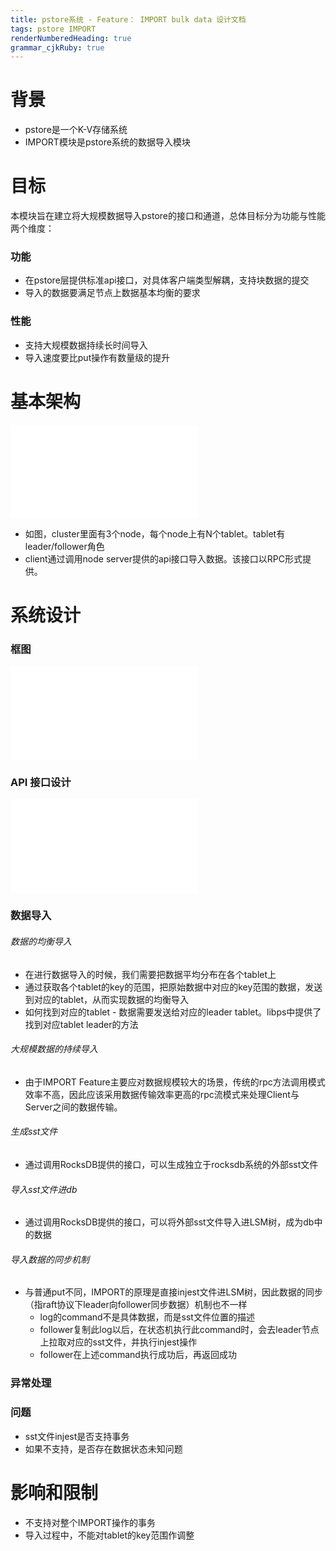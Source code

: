 ```yaml
---
title: pstore系统 - Feature： IMPORT bulk data 设计文档
tags: pstore IMPORT
renderNumberedHeading: true
grammar_cjkRuby: true
---
```

# 背景
- pstore是一个K-V存储系统
- IMPORT模块是pstore系统的数据导入模块
# 目标
本模块旨在建立将大规模数据导入pstore的接口和通道，总体目标分为功能与性能两个维度：
### 功能
- 在pstore层提供标准api接口，对具体客户端类型解耦，支持块数据的提交
- 导入的数据要满足节点上数据基本均衡的要求
### 性能
- 支持大规模数据持续长时间导入
- 导入速度要比put操作有数量级的提升
# 基本架构

![基本架构](./attachments/1612839742194.drawio.html)

- 如图，cluster里面有3个node，每个node上有N个tablet。tablet有leader/follower角色
- client通过调用node server提供的api接口导入数据。该接口以RPC形式提供。

# 系统设计
### 框图

![功能层次图](./attachments/1612860096787.drawio.html)

### API 接口设计

![绘图](./attachments/1612929222347.drawio.html)

### 数据导入
###### 数据的均衡导入
- 在进行数据导入的时候，我们需要把数据平均分布在各个tablet上
- 通过获取各个tablet的key的范围，把原始数据中对应的key范围的数据，发送到对应的tablet，从而实现数据的均衡导入
- 如何找到对应的tablet - 数据需要发送给对应的leader tablet。libps中提供了找到对应tablet leader的方法

###### 大规模数据的持续导入
- 由于IMPORT Feature主要应对数据规模较大的场景，传统的rpc方法调用模式效率不高，因此应该采用数据传输效率更高的rpc流模式来处理Client与Server之间的数据传输。

###### 生成sst文件
- 通过调用RocksDB提供的接口，可以生成独立于rocksdb系统的外部sst文件

###### 导入sst文件进db
- 通过调用RocksDB提供的接口，可以将外部sst文件导入进LSM树，成为db中的数据
  
###### 导入数据的同步机制
- 与普通put不同，IMPORT的原理是直接injest文件进LSM树，因此数据的同步（指raft协议下leader向follower同步数据）机制也不一样
	- log的command不是具体数据，而是sst文件位置的描述
	- follower复制此log以后，在状态机执行此command时，会去leader节点上拉取对应的sst文件，并执行injest操作
	- follower在上述command执行成功后，再返回成功

### 异常处理
 ### 问题
 - sst文件injest是否支持事务
 - 如果不支持，是否存在数据状态未知问题
   
# 影响和限制
- 不支持对整个IMPORT操作的事务
- 导入过程中，不能对tablet的key范围作调整 